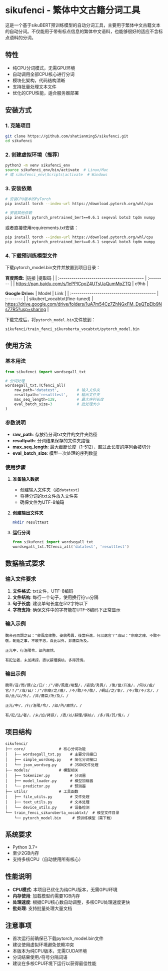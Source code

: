 # sikufenci - 繁体中文古籍分词工具

这是一个基于sikuBERT预训练模型的自动分词工具，主要用于繁体中文古籍文本的自动分词。不仅能用于带有标点信息的繁体中文语料，也能够很好的适应不含标点语料的分词。

## 特性

- 纯CPU分词模式，无需GPU环境
- 自动调用全部CPU核心进行分词
- 模块化架构，代码结构清晰
- 支持批量处理文本文件
- 优化的CPU性能，适合服务器部署

## 安装方式

### 1. 克隆项目
```bash
git clone https://github.com/shatianming5/sikufenci.git
cd sikufenci
```

### 2. 创建虚拟环境（推荐）
```bash
python3 -m venv sikufenci_env
source sikufenci_env/bin/activate  # Linux/Mac
# 或 sikufenci_env\Scripts\activate  # Windows
```

### 3. 安装依赖
```bash
# 安装CPU版本的PyTorch
pip install torch --index-url https://download.pytorch.org/whl/cpu

# 安装其他依赖
pip install pytorch_pretrained_bert==0.6.1 seqeval boto3 tqdm numpy
```

或者直接使用requirements.txt安装：
```bash
pip install torch --index-url https://download.pytorch.org/whl/cpu
pip install pytorch_pretrained_bert==0.6.1 seqeval boto3 tqdm numpy
```

### 4. 下载预训练模型文件

下载pytorch_model.bin文件并放置到项目目录：

**百度网盘:**
|链接                                       |提取码     |
| :------------------------------------------ | :-------- |
| https://pan.baidu.com/s/1ePPlCpoZ4UTsUaQumMpZTQ   | c9hb |

**Google Drive:**
| Model                                       | Link      |
| :------------------------------------------ | :-------- |
| sikubert_vocabtxt(fine-tuned)   | https://drive.google.com/drive/folders/1uA7m54Cz7ZhNGxFM_DsQTpElb9Ns77R5?usp=sharing |

下载完成后，将`pytorch_model.bin`文件放到：
```
sikufenci/train_fenci_sikuroberta_vocabtxt/pytorch_model.bin
```

## 使用方法

### 基本用法

```python
from sikufenci import wordsegall_txt

# 分词处理
wordsegall_txt.TCfenci_all(
    raw_path='datatest',        # 输入文件夹
    resultpath='resulttest',    # 输出文件夹  
    max_seq_length=128,         # 最大序列长度
    eval_batch_size=3           # 批处理大小
)
```

### 参数说明

- **raw_path**: 存放待分词txt文件的文件夹路径
- **resultpath**: 分词结果保存的文件夹路径  
- **max_seq_length**: 最大截断长度（1-512），超过此长度的序列会被切分
- **eval_batch_size**: 模型一次处理的序列数量

### 使用步骤

1. **准备输入数据**
   - 创建输入文件夹（如`datatest`）
   - 将待分词的txt文件放入文件夹
   - 确保文件为UTF-8编码

2. **创建输出文件夹**
   ```bash
   mkdir resulttest
   ```

3. **运行分词**
   ```python
   from sikufenci import wordsegall_txt
   wordsegall_txt.TCfenci_all('datatest', 'resulttest')
   ```


## 数据格式要求

### 输入文件要求

1. **文件格式**: txt文件，UTF-8编码
2. **文件结构**: 每行一个句子，使用换行符`\n`分隔  
3. **句子长度**: 建议单句长度在512字符以下
4. **字符支持**: 确保文件中的字符能在UTF-8编码下正常显示

### 输入示例

```
魏帝召而謂之曰："卿風度峻整，姿貌秀異，後當升進，何以處官？"琡曰："宗廟之禮，不敢不敬，朝廷之事，不敢不忠，自此以外，非庸臣所及。

正光中，行洛陽令，部內肅然。

有犯法者，未加拷掠，直以辭理窮核，多得其情。
```

### 输出示例

```
魏帝/召/而/謂/之/曰/：/"/卿/風度/峻整/，/姿貌/秀異/，/後/當/升進/，/何以/處/官/？/"/琡/曰/：/"/宗廟/之/禮/，/不/敢/不/敬/，/朝廷/之/事/，/不/敢/不/忠/，/自/此/以/外/，/非/庸臣/所/及/。/

正光/中/，/行/洛陽/令/，/部/內/肅然/。/

有/犯/法/者/，/未/加/拷掠/，/直/以/辭理/窮核/，/多/得/其/情/。/
```

## 项目结构

```
sikufenci/
├── core/               # 核心分词功能
│   ├── wordsegall_txt.py    # 主要分词接口
│   ├── simple_wordseg.py    # 简化分词接口
│   └── json_wordseg.py      # JSON文件处理
├── models/             # 模型相关
│   ├── tokenizer.py         # 分词器
│   ├── model_loader.py      # 模型加载器
│   └── predictor.py         # 预测器
├── utils/              # 工具函数
│   ├── file_utils.py        # 文件处理
│   ├── text_utils.py        # 文本处理
│   └── device_utils.py      # 设备检测
└── train_fenci_sikuroberta_vocabtxt/  # 模型文件目录
    └── pytorch_model.bin     # 预训练模型（需下载）
```

## 系统要求

- Python 3.7+
- 至少2GB内存
- 支持多核CPU（自动使用所有核心）

## 性能说明

- **CPU模式**: 本项目已优化为纯CPU版本，无需GPU环境
- **内存使用**: 加载模型约需要1GB内存
- **处理速度**: 根据CPU核心数自动调整，多核CPU处理速度更快
- **批处理**: 支持批量处理大量文档

## 注意事项

- 首次运行前确保已下载pytorch_model.bin文件
- 建议使用虚拟环境避免依赖冲突
- 本版本为纯CPU版本，无需CUDA环境
- 分词结果使用`/`符号分隔词语
- 建议在多核CPU环境下运行以获得最佳性能
